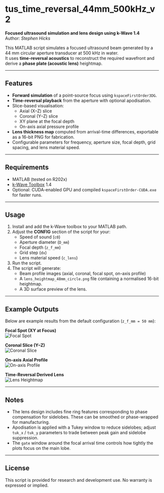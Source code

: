# tus_time_reversal_44mm_500kHz_v2

**Focused ultrasound simulation and lens design using k-Wave 1.4**  
Author: *Stephen Hicks*  

This MATLAB script simulates a focused ultrasound beam generated by a 44 mm circular aperture transducer at 500 kHz in water.  
It uses **time-reversal acoustics** to reconstruct the required wavefront and derive a **phase plate (acoustic lens)** heightmap.

---

## Features
- **Forward simulation** of a point-source focus using `kspaceFirstOrder3DG`.
- **Time-reversal playback** from the aperture with optional apodisation.
- Slice-based visualisation:
  - Axial (X–Z) slice
  - Coronal (Y–Z) slice
  - XY plane at the focal depth
  - On-axis axial pressure profile
- **Lens thickness map** computed from arrival-time differences, exportable as a 16-bit PNG for fabrication.
- Configurable parameters for frequency, aperture size, focal depth, grid spacing, and lens material speed.

---

## Requirements
- MATLAB (tested on R202x)
- [k-Wave Toolbox](http://www.k-wave.org/) 1.4
- Optional: CUDA-enabled GPU and compiled `kspaceFirstOrder-CUDA.exe` for faster runs.

---

## Usage
1. Install and add the k-Wave toolbox to your MATLAB path.
2. Adjust the **CONFIG** section of the script for your:
   - Speed of sound (`c0`)
   - Aperture diameter (`D_mm`)
   - Focal depth (`z_f_mm`)
   - Grid step (`dx`)
   - Lens material speed (`c_lens`)
3. Run the script.  
4. The script will generate:
   - Beam profile images (axial, coronal, focal spot, on-axis profile)
   - A `lens_heightmap_48mm_circle.png` file containing a normalised 16-bit heightmap.
   - A 3D surface preview of the lens.

---

## Example Outputs
Below are example results from the default configuration (`z_f_mm = 50 mm`):

**Focal Spot (XY at Focus)**  
![Focal Spot](focal_spot.png)

**Coronal Slice (Y–Z)**  
![Coronal Slice](coronal_slice.png)

**On-axis Axial Profile**  
![On-axis Profile](on_axis_profile.png)

**Time-Reversal Derived Lens**  
![Lens Heightmap](lens_heightmap.png)

---

## Notes
- The lens design includes fine ring features corresponding to phase compensation for sidelobes. These can be smoothed or phase-wrapped for manufacturing.
- Apodisation is applied with a Tukey window to reduce sidelobes; adjust `tuk_x` / `tuk_y` parameters to trade between peak gain and sidelobe suppression.
- The `gate` window around the focal arrival time controls how tightly the plots focus on the main lobe.

---

## License
This script is provided for research and development use. No warranty is expressed or implied.
